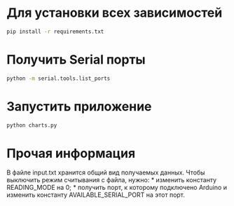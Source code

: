 # Для установки всех зависимостей
```bash
pip install -r requirements.txt
```

# Получить Serial порты
```bash
python -m serial.tools.list_ports
```

# Запустить приложение
```bash
python charts.py
```

# Прочая информация

В файле input.txt хранится общий вид получаемых данных. Чтобы выключить режим считывания с файла, нужно:
    * изменить константу READING_MODE на 0;
    * получить порт, к которому подключено Arduino и изменить константу AVAILABLE_SERIAL_PORT на этот порт.
